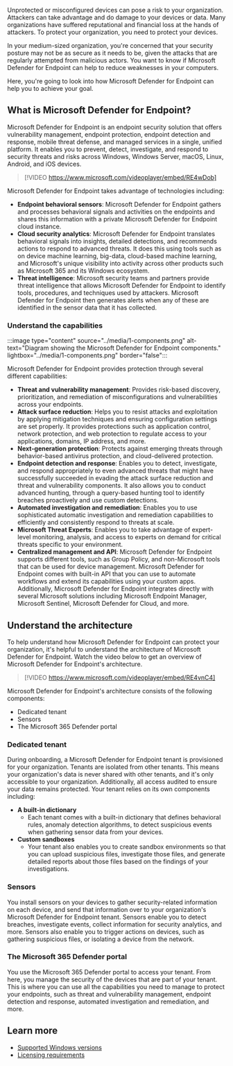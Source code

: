Unprotected or misconfigured devices can pose a risk to your organization. Attackers can take advantage and do damage to your devices or data. Many organizations have suffered reputational and financial loss at the hands of attackers. To protect your organization, you need to protect your devices. 

In your medium-sized organization, you're concerned that your security posture may not be as secure as it needs to be, given the attacks that are regularly attempted from malicious actors. You want to know if Microsoft Defender for Endpoint can help to reduce weaknesses in your computers.

Here, you're going to look into how Microsoft Defender for Endpoint can help you to achieve your goal.

## What is Microsoft Defender for Endpoint?

Microsoft Defender for Endpoint is an endpoint security solution that offers vulnerability management, endpoint protection, endpoint detection and response, mobile threat defense, and managed services in a single, unified platform. It enables you to prevent, detect, investigate, and respond to security threats and risks across Windows, Windows Server, macOS, Linux, Android, and iOS devices.

>
> [!VIDEO https://www.microsoft.com/videoplayer/embed/RE4wDob]

Microsoft Defender for Endpoint takes advantage of technologies including:

- **Endpoint behavioral sensors**: Microsoft Defender for Endpoint gathers and processes behavioral signals and activities on the endpoints and shares this information with a private Microsoft Defender for Endpoint cloud instance.
- **Cloud security analytics**: Microsoft Defender for Endpoint translates behavioral signals into insights, detailed detections, and recommends actions to respond to advanced threats. It does this using tools such as on device machine learning, big-data, cloud-based machine learning, and Microsoft's unique visibility into activity across other products such as Microsoft 365 and its Windows ecosystem.
- **Threat intelligence**: Microsoft security teams and partners provide threat intelligence that allows Microsoft Defender for Endpoint to identify tools, procedures, and techniques used by attackers. Microsoft Defender for Endpoint then generates alerts when any of these are identified in the sensor data that it has collected.

### Understand the capabilities

:::image type="content" source="../media/1-components.png" alt-text="Diagram showing the Microsoft Defender for Endpoint components." lightbox="../media/1-components.png" border="false":::

Microsoft Defender for Endpoint provides protection through several different capabilities:

- **Threat and vulnerability management**: Provides risk-based discovery, prioritization, and remediation of misconfigurations and vulnerabilities across your endpoints.
- **Attack surface reduction**: Helps you to resist attacks and exploitation by applying mitigation techniques and ensuring configuration settings are set properly. It provides protections such as application control, network protection, and web protection to regulate access to your applications, domains, IP address, and more.
- **Next-generation protection**: Protects against emerging threats through behavior-based antivirus protection, and cloud-delivered protection.
- **Endpoint detection and response**: Enables you to detect, investigate, and respond appropriately to even advanced threats that might have successfully succeeded in evading the attack surface reduction and threat and vulnerability components. It also allows you to conduct advanced hunting, through a query-based hunting tool to identify breaches proactively and use custom detections.
- **Automated investigation and remediation**: Enables you to use sophisticated automatic investigation and remediation capabilities to efficiently and consistently respond to threats at scale.
- **Microsoft Threat Experts**: Enables you to take advantage of expert-level monitoring, analysis, and access to experts on demand for critical threats specific to your environment.
- **Centralized management and API**: Microsoft Defender for Endpoint supports different tools, such as Group Policy, and non-Microsoft tools that can be used for device management. Microsoft Defender for Endpoint comes with built-in API that you can use to automate workflows and extend its capabilities using your custom apps. Additionally, Microsoft Defender for Endpoint integrates directly with several Microsoft solutions including Microsoft Endpoint Manager, Microsoft Sentinel, Microsoft Defender for Cloud, and more.

## Understand the architecture

To help understand how Microsoft Defender for Endpoint can protect your organization, it's helpful to understand the architecture of Microsoft Defender for Endpoint. Watch the video below to get an overview of Microsoft Defender for Endpoint's architecture.

>
> [!VIDEO https://www.microsoft.com/videoplayer/embed/RE4vnC4]

Microsoft Defender for Endpoint's architecture consists of the following components:

- Dedicated tenant
- Sensors
- The Microsoft 365 Defender portal

### Dedicated tenant

During onboarding, a Microsoft Defender for Endpoint tenant is provisioned for your organization. Tenants are isolated from other tenants. This means your organization's data is never shared with other tenants, and it's only accessible to your organization. Additionally, all access audited to ensure your data remains protected. Your tenant relies on its own components including:

- **A built-in dictionary**
  - Each tenant comes with a built-in dictionary that defines behavioral rules, anomaly detection algorithms, to detect suspicious events when gathering sensor data from your devices.
- **Custom sandboxes**
  - Your tenant also enables you to create sandbox environments so that you can upload suspicious files, investigate those files, and generate detailed reports about those files based on the findings of your investigations.

### Sensors

You install sensors on your devices to gather security-related information on each device, and send that information over to your organization's Microsoft Defender for Endpoint tenant. Sensors enable you to detect breaches, investigate events, collect information for security analytics, and more. Sensors also enable you to trigger actions on devices, such as gathering suspicious files, or isolating a device from the network.

### The Microsoft 365 Defender portal

You use the Microsoft 365 Defender portal to access your tenant. From here, you manage the security of the devices that are part of your tenant. This is where you can use all the capabilities you need to manage to protect your endpoints, such as threat and vulnerability management, endpoint detection and response, automated investigation and remediation, and more.

## Learn more

- [Supported Windows versions](/microsoft-365/security/defender-endpoint/minimum-requirements#supported-windows-versions)
- [Licensing requirements](/microsoft-365/security/defender-endpoint/minimum-requirements#licensing-requirements)
